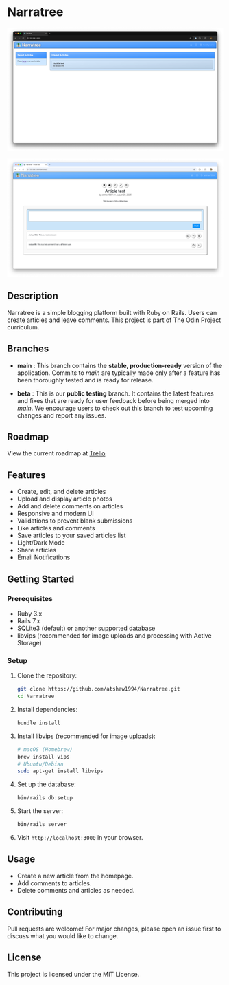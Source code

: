 # Narratree

![index_screenshot](screenshots/Index_Screenshot.png)

![article_screenshot](screenshots/Article_Screenshot.png)

## Description

Narratree is a simple blogging platform built with Ruby on Rails. Users can create articles and leave comments. This project is part of The Odin Project curriculum.

## Branches

- **main** : This branch contains the **stable, production-ready** version of the application. Commits to _main_ are typically made only after a feature has been thoroughly tested and is ready for release.

- **beta** : This is our **public testing** branch. It contains the latest features and fixes that are ready for user feedback before being merged into _main_. We encourage users to check out this branch to test upcoming changes and report any issues.

## Roadmap

View the current roadmap at [Trello](https://trello.com/b/YSJnFamJ/narratree)

## Features

- Create, edit, and delete articles
- Upload and display article photos
- Add and delete comments on articles
- Responsive and modern UI
- Validations to prevent blank submissions
- Like articles and comments
- Save articles to your saved articles list
- Light/Dark Mode
- Share articles
- Email Notifications

## Getting Started

### Prerequisites

- Ruby 3.x
- Rails 7.x
- SQLite3 (default) or another supported database
- libvips (recommended for image uploads and processing with Active Storage)

### Setup

1. Clone the repository:
   ```sh
   git clone https://github.com/atshaw1994/Narratree.git
   cd Narratree
   ```
2. Install dependencies:
   ```sh
   bundle install
   ```
3. Install libvips (recommended for image uploads):
   ```sh
   # macOS (Homebrew)
   brew install vips
   # Ubuntu/Debian
   sudo apt-get install libvips
   ```
4. Set up the database:
   ```sh
   bin/rails db:setup
   ```
5. Start the server:
   ```sh
   bin/rails server
   ```
6. Visit `http://localhost:3000` in your browser.

## Usage

- Create a new article from the homepage.
- Add comments to articles.
- Delete comments and articles as needed.

## Contributing

Pull requests are welcome! For major changes, please open an issue first to discuss what you would like to change.

## License

This project is licensed under the MIT License.
